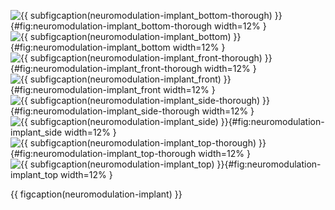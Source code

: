 <!-- MDFIGINCLUDE(neuromodulation-implant) -->
<div id="fig:neuromodulation-implant">

![{{ subfigcaption(neuromodulation-implant_bottom-thorough) }}](img/neuromodulation-implant/bottom-thorough.tif){#fig:neuromodulation-implant_bottom-thorough width=12% }
![{{ subfigcaption(neuromodulation-implant_bottom) }}](img/neuromodulation-implant/bottom.tif){#fig:neuromodulation-implant_bottom width=12% }
![{{ subfigcaption(neuromodulation-implant_front-thorough) }}](img/neuromodulation-implant/front-thorough.tif){#fig:neuromodulation-implant_front-thorough width=12% }
![{{ subfigcaption(neuromodulation-implant_front) }}](img/neuromodulation-implant/front.tif){#fig:neuromodulation-implant_front width=12% }
![{{ subfigcaption(neuromodulation-implant_side-thorough) }}](img/neuromodulation-implant/side-thorough.tif){#fig:neuromodulation-implant_side-thorough width=12% }
![{{ subfigcaption(neuromodulation-implant_side) }}](img/neuromodulation-implant/side.tif){#fig:neuromodulation-implant_side width=12% }
![{{ subfigcaption(neuromodulation-implant_top-thorough) }}](img/neuromodulation-implant/top-thorough.png){#fig:neuromodulation-implant_top-thorough width=12% }
![{{ subfigcaption(neuromodulation-implant_top) }}](img/neuromodulation-implant/top.tif){#fig:neuromodulation-implant_top width=12% }

{{ figcaption(neuromodulation-implant) }}
</div>
<!-- /MDFIGINCLUDE(neuromodulation-implant) -->
